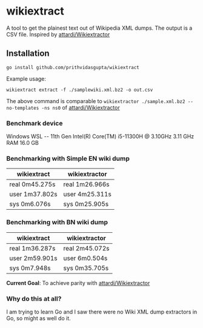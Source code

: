 # wikiextract
A tool to get the plainest text out of Wikipedia XML dumps. The output is a CSV file. Inspired by [attardi/Wikiextractor](https://github.com/attardi/wikiextractor)

## Installation
```
go install github.com/prithvidasgupta/wikiextract
```

Example usage:

```
wikiextract extract -f ./samplewiki.xml.bz2 -o out.csv
```

The above command is comparable to `wikiextractor ./sample.xml.bz2 --no-templates -ns ns0` of [attardi/Wikiextractor](https://github.com/attardi/wikiextractor)


### Benchmark device
Windows WSL -- 11th Gen Intel(R) Core(TM) i5-11300H @ 3.10GHz   3.11 GHz RAM 16.0 GB

### Benchmarking with Simple EN wiki dump

| wikiextract| wikiextractor|
|------------|--------------|
|real    0m45.275s|real    1m26.966s|
|user    1m37.802s|user    4m25.311s|
|sys     0m6.076s|sys     0m25.905s|

### Benchmarking with BN wiki dump

| wikiextract| wikiextractor|
|------------|--------------|
|real    1m36.287s |real    2m45.072s|
|user    2m59.901s|user    6m0.504s|
|sys     0m7.948s|sys     0m35.705s|

**Current Goal**: To achieve parity with [attardi/Wikiextractor](https://github.com/attardi/wikiextractor)

### Why do this at all?

I am trying to learn Go and I saw there were no Wiki XML dump extractors in Go, so might as well do it.
